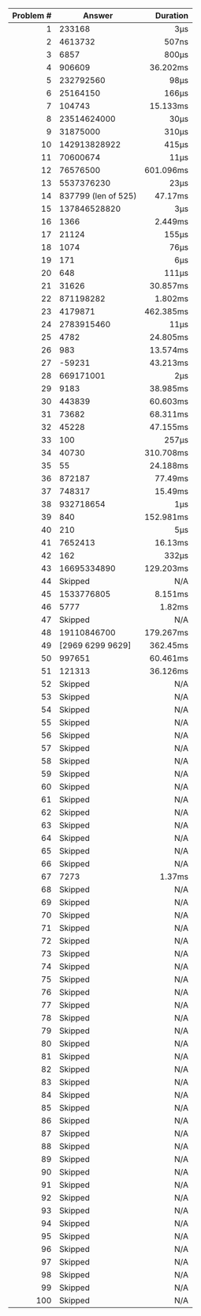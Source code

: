 |Problem #|Answer|Duration|
|-:|-|-:|
|1|233168|3µs|
|2|4613732|507ns|
|3|6857|800µs|
|4|906609|36.202ms|
|5|232792560|98µs|
|6|25164150|166µs|
|7|104743|15.133ms|
|8|23514624000|30µs|
|9|31875000|310µs|
|10|142913828922|415µs|
|11|70600674|11µs|
|12|76576500|601.096ms|
|13|5537376230|23µs|
|14|837799 (len of 525)|47.17ms|
|15|137846528820|3µs|
|16|1366|2.449ms|
|17|21124|155µs|
|18|1074|76µs|
|19|171|6µs|
|20|648|111µs|
|21|31626|30.857ms|
|22|871198282|1.802ms|
|23|4179871|462.385ms|
|24|2783915460|11µs|
|25|4782|24.805ms|
|26|983|13.574ms|
|27|-59231|43.213ms|
|28|669171001|2µs|
|29|9183|38.985ms|
|30|443839|60.603ms|
|31|73682|68.311ms|
|32|45228|47.155ms|
|33|100|257µs|
|34|40730|310.708ms|
|35|55|24.188ms|
|36|872187|77.49ms|
|37|748317|15.49ms|
|38|932718654|1µs|
|39|840|152.981ms|
|40|210|5µs|
|41|7652413|16.13ms|
|42|162|332µs|
|43|16695334890|129.203ms|
|44|Skipped|N/A|
|45|1533776805|8.151ms|
|46|5777|1.82ms|
|47|Skipped|N/A|
|48|19110846700|179.267ms|
|49|[2969 6299 9629]|362.45ms|
|50|997651|60.461ms|
|51|121313|36.126ms|
|52|Skipped|N/A|
|53|Skipped|N/A|
|54|Skipped|N/A|
|55|Skipped|N/A|
|56|Skipped|N/A|
|57|Skipped|N/A|
|58|Skipped|N/A|
|59|Skipped|N/A|
|60|Skipped|N/A|
|61|Skipped|N/A|
|62|Skipped|N/A|
|63|Skipped|N/A|
|64|Skipped|N/A|
|65|Skipped|N/A|
|66|Skipped|N/A|
|67|7273|1.37ms|
|68|Skipped|N/A|
|69|Skipped|N/A|
|70|Skipped|N/A|
|71|Skipped|N/A|
|72|Skipped|N/A|
|73|Skipped|N/A|
|74|Skipped|N/A|
|75|Skipped|N/A|
|76|Skipped|N/A|
|77|Skipped|N/A|
|78|Skipped|N/A|
|79|Skipped|N/A|
|80|Skipped|N/A|
|81|Skipped|N/A|
|82|Skipped|N/A|
|83|Skipped|N/A|
|84|Skipped|N/A|
|85|Skipped|N/A|
|86|Skipped|N/A|
|87|Skipped|N/A|
|88|Skipped|N/A|
|89|Skipped|N/A|
|90|Skipped|N/A|
|91|Skipped|N/A|
|92|Skipped|N/A|
|93|Skipped|N/A|
|94|Skipped|N/A|
|95|Skipped|N/A|
|96|Skipped|N/A|
|97|Skipped|N/A|
|98|Skipped|N/A|
|99|Skipped|N/A|
|100|Skipped|N/A|
